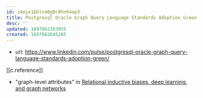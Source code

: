 ```yaml
---
id: z4eyx1bblv40g0r8hn64ap3
title: Postgresql Oracle Graph Query Language Standards Adoption Green
desc: ''
updated: 1697062283955
created: 1697062045265
---
```


- url: https://www.linkedin.com/pulse/postgresql-oracle-graph-query-language-standards-adoption-green/

[[c.reference]]

- "graph-level attributes" in [Relational inductive biases, deep learning, and graph networks](https://arxiv.org/abs/1806.01261)